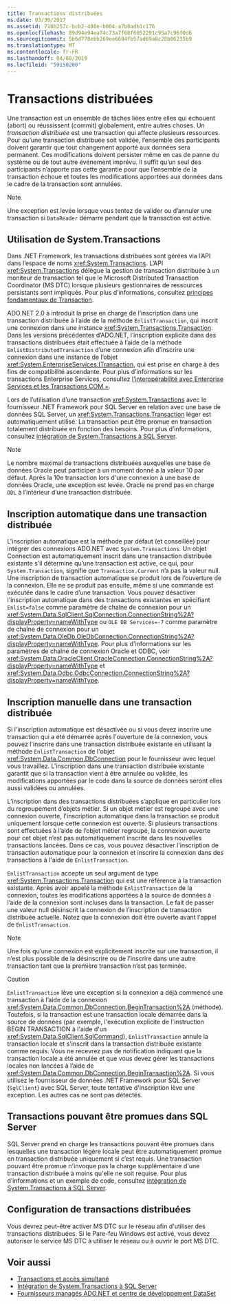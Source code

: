 ```yaml
---
title: Transactions distribuées
ms.date: 03/30/2017
ms.assetid: 718b257c-bcb2-408e-b004-a7b0adb1c176
ms.openlocfilehash: 89d94e94ea74c73a7f68f6052291c95a7c96f0d6
ms.sourcegitcommit: 5b6d778ebb269ee6684fb57ad69a8c28b06235b9
ms.translationtype: MT
ms.contentlocale: fr-FR
ms.lasthandoff: 04/08/2019
ms.locfileid: "59150200"
---
```

# <a name="distributed-transactions"></a>Transactions distribuées
Une transaction est un ensemble de tâches liées entre elles qui échouent (abort) ou réussissent (commit) globalement, entre autres choses. Un *transaction distribuée* est une transaction qui affecte plusieurs ressources. Pour qu’une transaction distribuée soit validée, l’ensemble des participants doivent garantir que tout changement apporté aux données sera permanent. Ces modifications doivent persister même en cas de panne du système ou de tout autre événement imprévu. Il suffit qu’un seul des participants n’apporte pas cette garantie pour que l’ensemble de la transaction échoue et toutes les modifications apportées aux données dans le cadre de la transaction sont annulées.  
  
> [!NOTE]
>  Une exception est levée lorsque vous tentez de valider ou d’annuler une transaction si `DataReader` démarre pendant que la transaction est active.  
  
## <a name="working-with-systemtransactions"></a>Utilisation de System.Transactions  
 Dans .NET Framework, les transactions distribuées sont gérées via l’API dans l’espace de noms <xref:System.Transactions>. L’API <xref:System.Transactions> délègue la gestion de transaction distribuée à un moniteur de transaction tel que le Microsoft Distributed Transaction Coordinator (MS DTC) lorsque plusieurs gestionnaires de ressources persistants sont impliqués. Pour plus d’informations, consultez [principes fondamentaux de Transaction](../../../../docs/framework/data/transactions/transaction-fundamentals.md).  
  
 ADO.NET 2.0 a introduit la prise en charge de l’inscription dans une transaction distribuée à l’aide de la méthode `EnlistTransaction`, qui inscrit une connexion dans une instance <xref:System.Transactions.Transaction>. Dans les versions précédentes d’ADO.NET, l’inscription explicite dans des transactions distribuées était effectuée à l’aide de la méthode `EnlistDistributedTransaction` d’une connexion afin d’inscrire une connexion dans une instance de l’objet <xref:System.EnterpriseServices.ITransaction>, qui est prise en charge à des fins de compatibilité ascendante. Pour plus d’informations sur les transactions Enterprise Services, consultez [l’interopérabilité avec Enterprise Services et les Transactions COM +](../../../../docs/framework/data/transactions/interoperability-with-enterprise-services-and-com-transactions.md).  
  
 Lors de l’utilisation d’une transaction <xref:System.Transactions> avec le fournisseur .NET Framework pour SQL Server en relation avec une base de données SQL Server, un <xref:System.Transactions.Transaction> léger est automatiquement utilisé. La transaction peut être promue en transaction totalement distribuée en fonction des besoins. Pour plus d’informations, consultez [intégration de System.Transactions à SQL Server](../../../../docs/framework/data/adonet/system-transactions-integration-with-sql-server.md).  
  
> [!NOTE]
>  Le nombre maximal de transactions distribuées auxquelles une base de données Oracle peut participer à un moment donné a la valeur 10 par défaut. Après la 10e transaction lors d'une connexion à une base de données Oracle, une exception est levée. Oracle ne prend pas en charge `DDL` à l’intérieur d’une transaction distribuée.  
  
## <a name="automatically-enlisting-in-a-distributed-transaction"></a>Inscription automatique dans une transaction distribuée  
 L'inscription automatique est la méthode par défaut (et conseillée) pour intégrer des connexions ADO.NET avec `System.Transactions`. Un objet Connection est automatiquement inscrit dans une transaction distribuée existante s’il détermine qu’une transaction est active, ce qui, pour `System.Transaction`, signifie que `Transaction.Current` n’a pas la valeur null. Une inscription de transaction automatique se produit lors de l’ouverture de la connexion. Elle ne se produit pas ensuite, même si une commande est exécutée dans le cadre d’une transaction. Vous pouvez désactiver l'inscription automatique dans des transactions existantes en spécifiant `Enlist=false` comme paramètre de chaîne de connexion pour un <xref:System.Data.SqlClient.SqlConnection.ConnectionString%2A?displayProperty=nameWithType> ou `OLE DB Services=-7` comme paramètre de chaîne de connexion pour un <xref:System.Data.OleDb.OleDbConnection.ConnectionString%2A?displayProperty=nameWithType>. Pour plus d'informations sur les paramètres de chaîne de connexion Oracle et ODBC, voir <xref:System.Data.OracleClient.OracleConnection.ConnectionString%2A?displayProperty=nameWithType> et <xref:System.Data.Odbc.OdbcConnection.ConnectionString%2A?displayProperty=nameWithType>.  
  
## <a name="manually-enlisting-in-a-distributed-transaction"></a>Inscription manuelle dans une transaction distribuée  
 Si l'inscription automatique est désactivée ou si vous devez inscrire une transaction qui a été démarrée après l'ouverture de la connexion, vous pouvez l'inscrire dans une transaction distribuée existante en utilisant la méthode `EnlistTransaction` de l'objet <xref:System.Data.Common.DbConnection> pour le fournisseur avec lequel vous travaillez. L'inscription dans une transaction distribuée existante garantit que si la transaction vient à être annulée ou validée, les modifications apportées par le code dans la source de données seront elles aussi validées ou annulées.  
  
 L’inscription dans des transactions distribuées s’applique en particulier lors du regroupement d’objets métier. Si un objet métier est regroupé avec une connexion ouverte, l'inscription automatique dans la transaction se produit uniquement lorsque cette connexion est ouverte. Si plusieurs transactions sont effectuées à l’aide de l’objet métier regroupé, la connexion ouverte pour cet objet n’est pas automatiquement inscrite dans les nouvelles transactions lancées. Dans ce cas, vous pouvez désactiver l'inscription de transaction automatique pour la connexion et inscrire la connexion dans des transactions à l'aide de `EnlistTransaction`.  
  
 `EnlistTransaction` accepte un seul argument de type <xref:System.Transactions.Transaction> qui est une référence à la transaction existante. Après avoir appelé la méthode `EnlistTransaction` de la connexion, toutes les modifications apportées à la source de données à l’aide de la connexion sont incluses dans la transaction. Le fait de passer une valeur null désinscrit la connexion de l’inscription de transaction distribuée actuelle. Notez que la connexion doit être ouverte avant l'appel de `EnlistTransaction`.  
  
> [!NOTE]
>  Une fois qu’une connexion est explicitement inscrite sur une transaction, il n’est plus possible de la désinscrire ou de l’inscrire dans une autre transaction tant que la première transaction n’est pas terminée.  
  
> [!CAUTION]
>  `EnlistTransaction` lève une exception si la connexion a déjà commencé une transaction à l’aide de la connexion <xref:System.Data.Common.DbConnection.BeginTransaction%2A> (méthode). Toutefois, si la transaction est une transaction locale démarrée dans la source de données (par exemple, l'exécution explicite de l'instruction BEGIN TRANSACTION à l'aide d'un <xref:System.Data.SqlClient.SqlCommand>), `EnlistTransaction` annule la transaction locale et s'inscrit dans la transaction distribuée existante comme requis. Vous ne recevrez pas de notification indiquant que la transaction locale a été annulée et que vous devez gérer les transactions locales non lancées à l’aide de <xref:System.Data.Common.DbConnection.BeginTransaction%2A>. Si vous utilisez le fournisseur de données .NET Framework pour SQL Server (`SqlClient`) avec SQL Server, toute tentative d'inscription lève une exception. Les autres cas ne sont pas détectés.  
  
## <a name="promotable-transactions-in-sql-server"></a>Transactions pouvant être promues dans SQL Server  
 SQL Server prend en charge les transactions pouvant être promues dans lesquelles une transaction légère locale peut être automatiquement promue en transaction distribuée uniquement si c’est requis. Une transaction pouvant être promue n'invoque pas la charge supplémentaire d'une transaction distribuée à moins qu'elle ne soit requise. Pour plus d’informations et un exemple de code, consultez [intégration de System.Transactions à SQL Server](../../../../docs/framework/data/adonet/system-transactions-integration-with-sql-server.md).  
  
## <a name="configuring-distributed-transactions"></a>Configuration de transactions distribuées  
 Vous devrez peut-être activer MS DTC sur le réseau afin d'utiliser des transactions distribuées. Si le Pare-feu Windows est activé, vous devez autoriser le service MS DTC à utiliser le réseau ou à ouvrir le port MS DTC.  
  
## <a name="see-also"></a>Voir aussi

- [Transactions et accès simultané](../../../../docs/framework/data/adonet/transactions-and-concurrency.md)
- [Intégration de System.Transactions à SQL Server](../../../../docs/framework/data/adonet/system-transactions-integration-with-sql-server.md)
- [Fournisseurs managés ADO.NET et centre de développement DataSet](https://go.microsoft.com/fwlink/?LinkId=217917)
